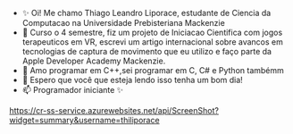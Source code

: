 - ✨ Oi! Me chamo Thiago Leandro Liporace, estudante de Ciencia da Computacao na Universidade Prebisteriana Mackenzie
- 👀 Curso o 4 semestre, fiz um projeto de Iniciacao Cientifica com jogos terapeuticos em VR, escrevi um artigo internacional sobre avancos em tecnologias de captura de movimento que eu utilizo e faço parte da Apple Developer Academy Mackenzie.
- 🌱 Amo programar em C++,sei programar em C, C# e Python tambémm
- 💞️ Espero que você que esteja lendo isso tenha um bom dia!
- 📫 Programador iniciante ✨

https://cr-ss-service.azurewebsites.net/api/ScreenShot?widget=summary&username=thiliporace
<!---
thiliporace/thiliporace is a ✨ special ✨ repository because its `README.md` (this file) appears on your GitHub profile.
You can click the Preview link to take a look at your changes.
--->

